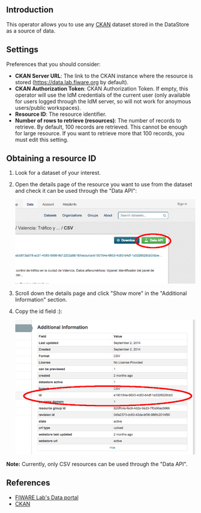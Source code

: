 Introduction
------------

This operator allows you to use any [CKAN][ckan] dataset stored in the DataStore as a source of data.

Settings
--------

Preferences that you should consider:

* **CKAN Server URL**: The link to the CKAN instance where the resource is stored (https://data.lab.fiware.org by default).
* **CKAN Authorization Token**: CKAN Authorization Token. If empty, this operator will use the IdM credentials of the current user (only available for users logged through the IdM server, so will not work for anoymous users/public workspaces).
* **Resource ID**: The resource identifier.
* **Number of rows to retrieve (resources)**: The number of records to retrieve. By default, 100 records are retrieved. This cannot be enough for large resource. If you want to retrieve more that 100 records, you must edit this setting.

Obtaining a resource ID
-----------------------

1. Look for a dataset of your interest.
2. Open the details page of the resource you want to use from the dataset and check it can be used through the "Data API":

    ![DataAPI screenshot](images/DataAPI.png)

3. Scroll down the details page and click "Show more" in the "Additional Information" section.
4. Copy the id field :):

    ![id field screenshot](images/resourceid.png)

**Note:** Currently, only CSV resources can be used through the "Data API".

References
----------

* [FIWARE Lab's Data portal](https://data.lab.fiware.org)
* [CKAN][ckan]

[ckan]: http://ckan.org/
